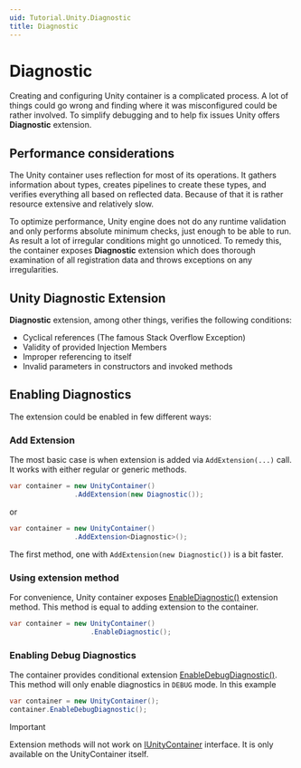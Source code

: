 ```yaml
---
uid: Tutorial.Unity.Diagnostic
title: Diagnostic
---
```


# Diagnostic

Creating and configuring Unity container is a complicated process. A lot of things could go wrong and finding where it was misconfigured could be rather involved. To simplify debugging and to help fix issues Unity offers **Diagnostic** extension.

## Performance considerations

The Unity container uses reflection for most of its operations. It gathers information about types, creates pipelines to create these types, and verifies everything all based on reflected data. Because of that it is rather resource extensive and relatively slow.

To optimize performance, Unity engine does not do any runtime validation and only performs absolute minimum checks, just enough to be able to run. As result a lot of irregular conditions might go unnoticed. To remedy this, the container exposes **Diagnostic** extension which does thorough examination of all registration data and throws exceptions on any irregularities.

## Unity Diagnostic Extension

**Diagnostic** extension, among other things, verifies the following conditions:

* Cyclical references (The famous Stack Overflow Exception)
* Validity of provided Injection Members
* Improper referencing to itself
* Invalid parameters in constructors and invoked methods

## Enabling Diagnostics

The extension could be enabled in few different ways:

### Add Extension

The most basic case is when extension is added via `AddExtension(...)` call. It works with either regular or generic methods.

```cs
var container = new UnityContainer()
                .AddExtension(new Diagnostic());
```

or

```cs
var container = new UnityContainer()
                .AddExtension<Diagnostic>();
```

The first method, one with `AddExtension(new Diagnostic())` is a bit faster.

### Using extension method

For convenience, Unity container exposes [EnableDiagnostic()](https://github.com/unitycontainer/container/blob/master/src/Extensions/DiagnosticExtensions.cs) extension method. This method is equal to adding extension to the container.

```cs
var container = new UnityContainer()
                    .EnableDiagnostic();
```

### Enabling Debug Diagnostics

The container provides conditional extension [EnableDebugDiagnostic()](https://github.com/unitycontainer/container/blob/master/src/Extensions/DiagnosticExtensions.cs). This method will only enable diagnostics in `DEBUG` mode. In this example

```cs
var container = new UnityContainer();
container.EnableDebugDiagnostic();
```

> [!IMPORTANT]
> Extension methods will not work on [IUnityContainer](xref:Unity.IUnityContainer) interface. It is only available on the UnityContainer itself.
